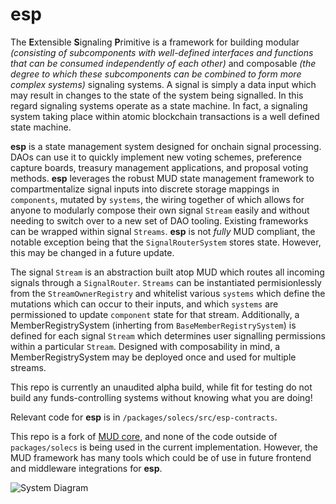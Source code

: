 # esp

The **E**xtensible **S**ignaling **P**rimitive is a framework for building modular _(consisting of subcomponents with well-defined interfaces and functions that can be consumed independently of each other)_ and composable _(the degree to which these subcomponents can be combined to form more complex systems)_ signaling systems. A signal is simply a data input which may result in changes to the state of the system being signalled. In this regard signaling systems operate as a state machine. In fact, a signaling system taking place within atomic blockchain transactions is a well defined state machine.

**esp** is a state management system designed for onchain signal processing. DAOs can use it to quickly implement new voting schemes, preference capture boards, treasury management applications, and proposal voting methods. **esp** leverages the robust MUD state management framework to compartmentalize signal inputs into discrete storage mappings in `components`, mutated by `systems`, the wiring together of which allows for anyone to modularly compose their own signal `Stream` easily and without needing to switch over to a new set of DAO tooling. Existing frameworks can be wrapped within signal `Streams`. **esp** is not _fully_ MUD compliant, the notable exception being that the `SignalRouterSystem` stores state. However, this may be changed in a future update.

The signal `Stream` is an abstraction built atop MUD which routes all incoming signals through a `SignalRouter`. `Streams` can be instantiated permisionlessly from the `StreamOwnerRegistry` and whitelist various `systems` which define the mutations which can occur to their inputs, and which `systems` are permissioned to update `component` state for that stream. Additionally, a MemberRegistrySystem (inherting from `BaseMemberRegistrySystem`) is defined for each signal `Stream` which determines user signalling permissions within a particular `Stream`. Designed with composability in mind, a MemberRegistrySystem may be deployed once and used for multiple streams.

This repo is currently an unaudited alpha build, while fit for testing do not build any funds-controlling systems without knowing what you are doing!

Relevant code for **esp** is in `/packages/solecs/src/esp-contracts`.

This repo is a fork of [MUD core](https://github.com/latticexyz/mud), and none of the code outside of `packages/solecs` is being used in the current implementation. However, the MUD framework has many tools which could be of use in future frontend and middleware integrations for **esp**.

 ![System Diagram](https://i.imgur.com/Ckg24iQ.png)
